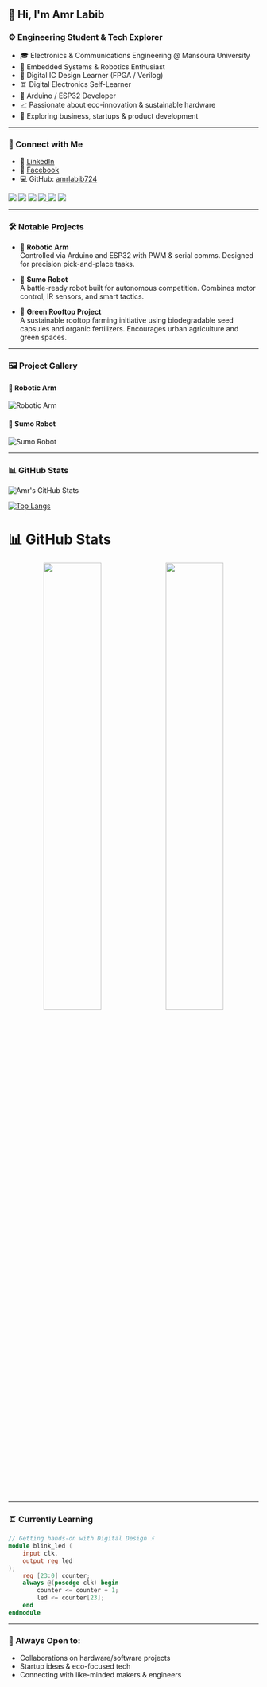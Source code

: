 ## 👋 Hi, I'm Amr Labib

### ⚙️ Engineering Student & Tech Explorer

- 🎓 Electronics & Communications Engineering @ Mansoura University
- 🤖 Embedded Systems & Robotics Enthusiast
- 🔩 Digital IC Design Learner (FPGA / Verilog)
- 🨠 Digital Electronics Self-Learner
- 🔧 Arduino / ESP32 Developer
- 📈 Passionate about eco-innovation & sustainable hardware
- 💼 Exploring business, startups & product development

---

### 🔗 Connect with Me

- 💼 [LinkedIn](https://www.linkedin.com/in/amr-labib-3257b22a)
- 📘 [Facebook](https://www.facebook.com/amrlabib2005/8/)
- 💻 GitHub: [amrlabib724](https://github.com/amrlabib724)

<p align="left">
  <a href="https://www.linkedin.com/in/amr-labib-3257b22a"><img src="https://img.shields.io/badge/LinkedIn-blue?style=for-the-badge&logo=linkedin" /></a>
  <a href="https://www.facebook.com/amrlabib2005/8/"><img src="https://img.shields.io/badge/Facebook-1877F2?style=for-the-badge&logo=facebook&logoColor=white" /></a>
  <a href="https://github.com/amrlabib724"><img src="https://img.shields.io/badge/GitHub-100000?style=for-the-badge&logo=github&logoColor=white" /></a>
  <a href="https://wa.me/201558567399"><img src="https://img.shields.io/badge/WhatsApp-25D366?style=for-the-badge&logo=whatsapp&logoColor=white" /</a>
  <a href="mailto:amrlabib@example.com"><img src="https://img.shields.io/badge/Gmail-EA4335?style=for-the-badge&logo=gmail&logoColor=white" /></a>
  <a href="https://t.me/amrlabib"><img src="https://img.shields.io/badge/Telegram-2CA5E0?style=for-the-badge&logo=telegram&logoColor=white" /></a>
</p>

---

### 🛠️ Notable Projects

- 🤖 **Robotic Arm**  
  Controlled via Arduino and ESP32 with PWM & serial comms. Designed for precision pick-and-place tasks.

- 🧾 **Sumo Robot**  
  A battle-ready robot built for autonomous competition. Combines motor control, IR sensors, and smart tactics.

- 🌿 **Green Rooftop Project**  
  A sustainable rooftop farming initiative using biodegradable seed capsules and organic fertilizers. Encourages urban agriculture and green spaces.

---

### 🖼️ Project Gallery

#### 🤖 Robotic Arm
![Robotic Arm](https://drive.google.com/file/d/1B1QaQbSj__LTVG399DX_OXCxyCm323fr/view?usp=drive_link)
#### 🧾 Sumo Robot
![Sumo Robot](https://drive.google.com/uc?id=1hY4SPz4u_WQgweIcZuHWGIBE3XVrb3iZ)

---

### 📊 GitHub Stats

![Amr's GitHub Stats](https://github-readme-stats.vercel.app/api?username=amrlabib724&show_icons=true&theme=radical)

[![Top Langs](https://github-readme-stats.vercel.app/api/top-langs/?username=amrlabib724&layout=compact&theme=radical)](https://github.com/anuraghazra/github-readme-stats)


# 📊 GitHub Stats

<p align="center">
  <img src="https://github-readme-stats.vercel.app/api?username=ahmedlearnSimply&show_icons=true&theme=tokyonight&hide_border=true&border_radius=10" width="48%" />
  <img src="https://github-readme-streak-stats.herokuapp.com/?user=ahmedlearnSimply&theme=tokyonight&hide_border=true&border_radius=10" width="48%" />
</p>

---

### 🨠 Currently Learning

```verilog
// Getting hands-on with Digital Design ⚡️
module blink_led (
    input clk,
    output reg led
);
    reg [23:0] counter;
    always @(posedge clk) begin
        counter <= counter + 1;
        led <= counter[23];
    end
endmodule
```

---

### 🚀 Always Open to:
- Collaborations on hardware/software projects
- Startup ideas & eco-focused tech
- Connecting with like-minded makers & engineers
